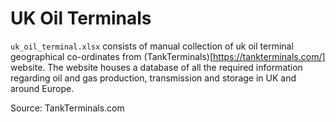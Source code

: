 # UK Oil Terminals

`uk_oil_terminal.xlsx` consists of manual collection of uk oil terminal geographical co-ordinates from (TankTerminals)[https://tankterminals.com/] website. The website houses a database of all the required information regarding oil and gas production, transmission and storage in UK and around Europe.

Source: TankTerminals.com